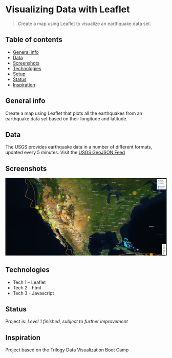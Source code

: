 ﻿# Visualizing Data with Leaflet 
> Create a map using Leaflet to visualize an earthquake data set.

## Table of contents
* [General info](#general-info)
* [Data](#data)
* [Screenshots](#screenshots)
* [Technologies](#technologies)
* [Setup](#setup)
* [Status](#status)
* [Inspiration](#inspiration)


## General info
Create a map using Leaflet that plots all the earthquakes from an earthquake data set based on their longitude and latitude.

## Data
The USGS provides earthquake data in a number of different formats, updated every 5 minutes. Visit the [USGS GeoJSON Feed](http://earthquake.usgs.gov/earthquakes/feed/v1.0/geojson.php)

## Screenshots
![](Captura.JPG)

## Technologies
* Tech 1 – Leaflet
* Tech 2 - html
* Tech 3 - Javascript

## Status
Project is: _Level 1 finished_, _subject to further improvement_ 

## Inspiration
Project based on the Trilogy Data Visualization Boot Camp

